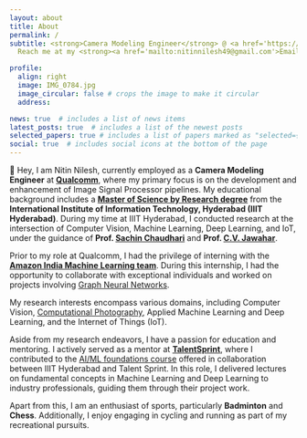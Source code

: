 ```yaml
---
layout: about
title: About
permalink: /
subtitle: <strong>Camera Modeling Engineer</strong> @ <a href='https://www.qualcomm.com/research'>Qualcomm Research</a> | Previously - <strong>Research Scholar</strong> @ <a href='https://iiit.ac.in'> IIIT Hyderabad. </a> 
  Reach me at my <strong><a href='mailto:nitinnilesh49@gmail.com'>Email</a></strong>. You can also message me on <strong><a href='https://linkedin.com/in/nitinnilesh'>LinkedIn</a></strong>. Here is my <strong><a href="assets/pdf/Nitin_Nilesh_CV.pdf">Resume</a></strong>.

profile:
  align: right
  image: IMG_0784.jpg
  image_circular: false # crops the image to make it circular
  address: 

news: true  # includes a list of news items
latest_posts: true  # includes a list of the newest posts
selected_papers: true # includes a list of papers marked as "selected={true}"
social: true  # includes social icons at the bottom of the page
---
```


👋 Hey, I am Nitin Nilesh, currently employed as a **Camera Modeling Engineer** at **[Qualcomm](https://www.qualcomm.com/research)**, where my primary focus is on the development and enhancement of Image Signal Processor pipelines. My educational background includes a **[Master of Science by Research degree](https://www.iiit.ac.in/academics/postgraduate/ms/cse/)** from the **International Institute of Information Technology, Hyderabad (IIIT Hyderabad)**. During my time at IIIT Hyderabad, I conducted research at the intersection of Computer Vision, Machine Learning, Deep Learning, and IoT, under the guidance of **Prof. [Sachin Chaudhari](https://faculty.iiit.ac.in/~sachin.c/)** and **Prof. [C.V. Jawahar](https://faculty.iiit.ac.in/~jawahar/)**.

Prior to my role at Qualcomm, I had the privilege of interning with the **[Amazon India Machine Learning team](https://www.amazon.jobs/en/teams/machine-learning)**. During this internship, I had the opportunity to collaborate with exceptional individuals and worked on projects involving [Graph Neural Networks](https://en.wikipedia.org/wiki/Graph_neural_network).

My research interests encompass various domains, including Computer Vision, [Computational Photography](https://en.wikipedia.org/wiki/Computational_photography), Applied Machine Learning and Deep Learning, and the Internet of Things (IoT).

Aside from my research endeavors, I have a passion for education and mentoring. I actively served as a mentor at **[TalentSprint](https://talentsprint.com)**, where I contributed to the [AI/ML foundations course](https://talentsprint.com/course/ai-machine-learning-iiit-hyderabad) offered in collaboration between IIIT Hyderabad and Talent Sprint. In this role, I delivered lectures on fundamental concepts in Machine Learning and Deep Learning to industry professionals, guiding them through their project work.

Apart from this, I am an enthusiast of sports, particularly **Badminton** and **Chess**. Additionally, I enjoy engaging in cycling and running as part of my recreational pursuits.